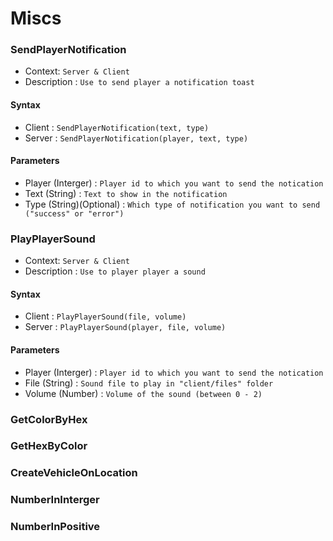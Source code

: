 # Miscs

### SendPlayerNotification

- Context: `Server & Client`
- Description : `Use to send player a notification toast`

#### Syntax

- Client : `SendPlayerNotification(text, type)`
- Server : `SendPlayerNotification(player, text, type)`

#### Parameters

- Player (Interger) : `Player id to which you want to send the notication`
- Text (String) : `Text to show in the notification`
- Type (String)(Optional) : `Which type of notification you want to send ("success" or "error")`

### PlayPlayerSound

- Context: `Server & Client`
- Description : `Use to player player a sound`

#### Syntax

- Client : `PlayPlayerSound(file, volume)`
- Server : `PlayPlayerSound(player, file, volume)`

#### Parameters

- Player (Interger) : `Player id to which you want to send the notication`
- File (String) : `Sound file to play in "client/files" folder`
- Volume (Number) : `Volume of the sound (between 0 - 2)`

### GetColorByHex

### GetHexByColor

### CreateVehicleOnLocation

### NumberInInterger

### NumberInPositive
